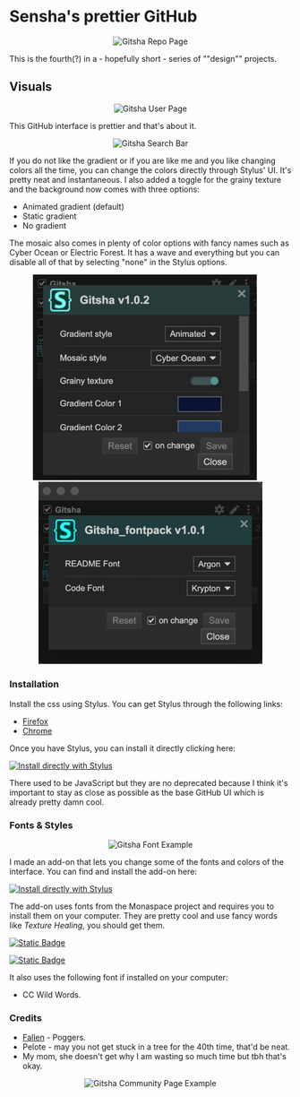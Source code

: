 # Sensha's prettier GitHub 

<p align="center">
    <img src="assets/gitsha_repo_name.png" alt="Gitsha Repo Page" />
</p>

This is the fourth(?) in a - hopefully short - series of ""design"" projects. 

## Visuals 

<p align="center">
    <img src="assets/gitsha_user_page.gif" alt="Gitsha User Page" />
</p>


This GitHub interface is prettier and that's about it. 


<p align="center">
    <img src="assets/gitsha_search_bar.gif" alt="Gitsha Search Bar" />
</p>


If you do not like the gradient or if you are like me and you like changing colors all the time, you can change the colors directly through Stylus' UI. It's pretty neat and instantaneous. I also added a toggle for the grainy texture and the background now comes with three options: 
- Animated gradient (default)
- Static gradient
- No gradient

The mosaic also comes in plenty of color options with fancy names such as Cyber Ocean or Electric Forest. It has a wave and everything but you can disable all of that by selecting "none" in the Stylus options. 
  
<div align="center">
    <img src="assets/gitcha_options.png" alt="Gitcha Options" width="400" style="margin-right: 20px;"/>
    <img src="assets/gitsha_font_options.png" alt="Gitsha Font Options" width="400"/>
</div>



### Installation 

Install the css using Stylus. You can get Stylus through the following links: 

-   [Firefox](https://addons.mozilla.org/en-US/firefox/addon/styl-us/)
-   [Chrome](https://chromewebstore.google.com/detail/stylus/clngdbkpkpeebahjckkjfobafhncgmne)

Once you have Stylus, you can install it directly clicking here: 

[![Install directly with Stylus](https://img.shields.io/badge/Install%20directly%20with-Stylus-238b8b.svg)](https://github.com/senshastic/Gitsha/raw/refs/heads/main/css/gitsha.user.css)

There used to be JavaScript but they are no deprecated because I think it's important to stay as close as possible as the base GitHub UI which is already pretty damn cool. 

### Fonts & Styles


<p align="center">
    <img src="assets/gitsha_fontex.png" alt="Gitsha Font Example" />
</p>

I made an add-on that lets you change some of the fonts and colors of the interface. You can find and install the add-on here: 

[![Install directly with Stylus](https://img.shields.io/badge/Install%20directly%20with-Stylus-238b8b.svg)](https://github.com/senshastic/Gitsha/raw/refs/heads/main/css/gitsha_fontpack.user.css)

The add-on uses fonts from the Monaspace project and requires you to install them on your computer. They are pretty cool and use fancy words like *Texture Healing*, you should get them. 

[![Static Badge](https://img.shields.io/badge/Directly_download-Monaspace_fonts-C72C48)](https://github.com/githubnext/monaspace/releases/download/v1.101/monaspace-v1.101.zip)

[![Static Badge](https://img.shields.io/badge/Learn_about_Monaspace-C72C48)](https://monaspace.githubnext.com/)

It also uses the following font if installed on your computer: 

- CC Wild Words. 

### Credits 

- [Fallen](https://github.com/FallenStar08) - Poggers.  
- Pelote - may you not get stuck in a tree for the 40th time, that'd be neat. 
- My mom, she doesn't get why I am wasting so much time but tbh that's okay. 


<p align="center">
    <img src="assets/gitsha_cmty.png" alt="Gitsha Community Page Example" />
</p>

